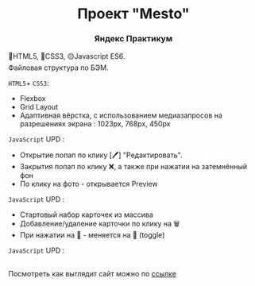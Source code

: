 <h1 align="center">Проект "Mesto"</h1>
<h3 align="center">Яндекс Практикум</h3>

🔴HTML5, 🔵CSS3, 🟡Javascript ES6.  
Файловая структура по БЭМ.

`HTML5`+ `CSS3`:
* Flexbox
* Grid Layout
* Адаптивная вёрстка, с использованием медиазапросов на разрешениях экрана : 1023px, 768px, 450px

`JavaScript` UPD :
* Открытие попап по клику [🖊] "Редактировать".
* Закрытия попап по клику ❌, а также при нажатии на затемнённый фон
* По клику на фото - открывается Preview

`JavaScript` UPD :
* Стартовый набор карточек из массива 
* Добавление/удаление карточки по клику на 🗑
* При нажатии на 🤍 - меняется на 🖤 (toggle)

`JavaScript` UPD :


##
Посмотреть как выглядит сайт можно по <a target="_blank" href="https://vladimirkrylov01.github.io/Mesto/">ссылке</a> 
